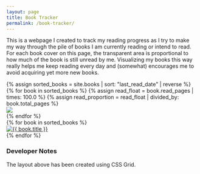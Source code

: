 ```yaml
---
layout: page
title: Book Tracker
permalink: /book-tracker/
---
```

This is a webpage I created to track my reading progress as I try to make my way through the pile of books I am currently reading or intend to read. For each book cover on this page, the transparent area is proportional to how much of the book is still unread by me. Visualizing my books this way really helps me keep reading every day and (somewhat) encourages me to avoid acquiring yet more new books. 
<div class='book-tracker-grid'>
{% assign sorted_books = site.books | sort: "last_read_date" | reverse %}

<div class='read-grid'>
{% for book in sorted_books %}
{% assign read_float = book.read_pages | times: 100.0  %}
{% assign read_proportion = read_float | divided_by: book.total_pages %}
<div class="read" style="--proportion: {{ read_proportion }}%">
<a class="image-link" href="{{site.url}}/books/{{ book.shorthand }}">
<img src="/assets/images/{{ book.shorthand }}.jpg"  >
</a>
</div>
{% endfor %}
</div>

<div class='unread-grid'>
{% for book in sorted_books %}
<div class="unread">
<a class="image-link" href="{{site.url}}/books/{{ book.shorthand }}">
<img  src="/assets/images/{{ book.shorthand }}.jpg" alt="{{ book.title }}" >
</a>
</div>
{% endfor %}
</div>

</div>

### **Developer Notes**
The layout above has been created using CSS Grid.
